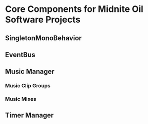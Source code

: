 # Core Components for Midnite Oil Software Projects
## SingletonMonoBehavior
## EventBus
## Music Manager
### Music Clip Groups
### Music Mixes
## Timer Manager